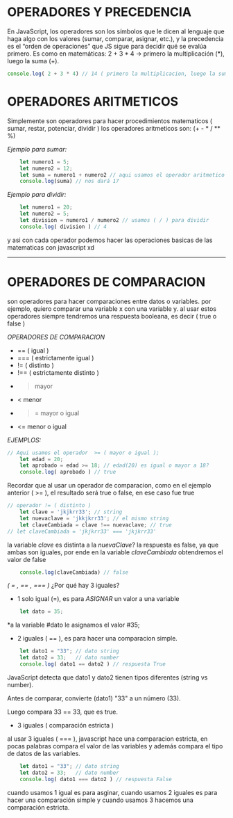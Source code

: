# OPERADORES Y PRECEDENCIA

En JavaScript, los operadores son los símbolos que le dicen al lenguaje que haga algo con los valores (sumar, comparar, asignar, etc.),
y la precedencia es el “orden de operaciones” que JS sigue para decidir qué se evalúa primero.
Es como en matemáticas:
2 + 3 * 4 → primero la multiplicación (*), luego la suma (+).

```javascript
console.log( 2 + 3 * 4) // 14 ( primero la multiplicacion, luego la suma )
```

# OPERADORES ARITMETICOS
Simplemente son operadores para hacer procedimientos matematicos ( sumar, restar, potenciar, dividir )
los operadores aritmeticos son: (+ - * / ** %)

*Ejemplo para sumar:*

```javascript
    let numero1 = 5;
    let numero2 = 12;
    let suma = numero1 + numero2 // aqui usamos el operador aritmetico para sumar (+ )
    console.log(suma) // nos dará 17
```
*Ejemplo para dividir:*

```javascript
    let numero1 = 20;
    let numero2 = 5;
    let division = numero1 / numero2 // usamos ( / ) para dividir
    console.log( division ) // 4
```

y asi con cada operador podemos hacer las operaciones basicas de las matematicas con javascript xd

---------------------------------------------------------------------------


# OPERADORES DE COMPARACION

son operadores para hacer comparaciones entre datos o variables.
por ejemplo, quiero comparar una variable x con una variable y.
al usar estos operadores siempre tendremos una respuesta booleana, es decir ( true o false )

*OPERADORES DE COMPARACION*
- == ( igual )
- === ( estrictamente igual )
- != ( distinto )
- !== ( estrictamente distinto )
- > mayor 
- < menor
- >= mayor o igual
- <= menor o igual

*EJEMPLOS:*

```javascript
// Aqui usamos el operador  >= ( mayor o igual );
    let edad = 20;
    let aprobado = edad >= 18; // edad(20) es igual o mayor a 18?
    console.log( aprobado ) // true
```
Recordar que al usar un operador de comparacion, como en el ejemplo anterior ( >= ), el resultado será true o false, en ese caso fue true


```javascript
// operador != ( distinto )
    let clave = 'jkjkrr33'; // string
    let nuevaclave = 'jkkjkrr33'; // el mismo string 
    let claveCambiada = clave !== nuevaclave; // true
// let claveCambiada = 'jkjkrr33' === 'jkjkrr33'
```
la variable *clave* es distinta a la *nuevaClave*?
la respuesta es false, ya que ambas son iguales, por ende en la variable *claveCambiada* obtendremos el valor de false

```javascript
    console.log(claveCambiada) // false
```

*( = , == , === )*
¿Por qué hay 3 iguales?

- 1 solo igual (=), es para *ASIGNAR* un valor a una variable
```javascript
    let dato = 35;
```
*a la variable #dato le asignamos el valor #35;

- 2 iguales ( == ), es para hacer una comparacion simple.
```javascript
    let dato1 = "33"; // dato string
    let dato2 = 33;   // dato number
    console.log( dato1 == dato2 ) // respuesta True
```  
JavaScript detecta que dato1 y dato2 tienen tipos diferentes (string vs number).

Antes de comparar, convierte (dato1) "33" a un número (33).

Luego compara 33 == 33, que es true.

- 3 iguales ( comparación estricta )

al usar 3 iguales ( === ), javascript hace una comparacion estricta, en pocas palabras compara el valor de las variables y además compara el tipo de datos de las variables.

```javascript
    let dato1 = "33"; // dato string
    let dato2 = 33;   // dato number
    console.log( dato1 === dato2 ) // respuesta False
```

cuando usamos 1 igual es para asginar, cuando usamos 2 iguales es para hacer una comparación simple y cuando usamos 3 hacemos una comparación estricta.


